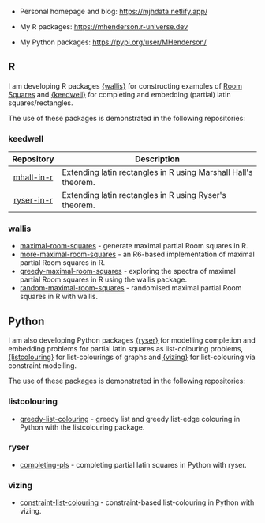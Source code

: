 - Personal homepage and blog: https://mjhdata.netlify.app/

- My R packages: https://mhenderson.r-universe.dev

- My Python packages: https://pypi.org/user/MHenderson/

## R

I am developing R packages [{wallis}](https://github.com/MHenderson/wallis) for constructing examples of [Room Squares](https://en.wikipedia.org/wiki/Room_square) and [{keedwell}](https://github.com/MHenderson/keedwell) for completing and embedding (partial) latin squares/rectangles.

The use of these packages is demonstrated in the following repositories:

### keedwell

| Repository                                             | Description                                                    |
|:------------------------------------------------------:|----------------------------------------------------------------|
| [mhall-in-r](https://github.com/MHenderson/mhall-in-r) | Extending latin rectangles in R using Marshall Hall's theorem. |
| [ryser-in-r](https://github.com/MHenderson/ryser-in-r) | Extending latin rectangles in R using Ryser's theorem.         |

### wallis

- [maximal-room-squares](https://github.com/MHenderson/maximal-room-squares) - generate maximal partial Room squares in R.
- [more-maximal-room-squares](https://github.com/MHenderson/more-maximal-room-squares) - an R6-based implementation of maximal partial Room squares in R.
- [greedy-maximal-room-squares](https://github.com/MHenderson/greedy-maximal-room-squares) - exploring the spectra of maximal partial Room squares in R using the wallis package.
- [random-maximal-room-squares](https://github.com/MHenderson/random-maximal-room-squares) - randomised maximal partial Room squares in R with wallis.

## Python

I am also developing Python packages [{ryser}](https://github.com/MHenderson/ryser) for modelling completion and embedding problems for partial latin squares as list-colouring problems, [{listcolouring}](https://github.com/MHenderson/listcolouring) for list-colourings of graphs and [{vizing}](https://github.com/MHenderson/vizing) for list-colouring via constraint modelling.

The use of these packages is demonstrated in the following repositories:

### listcolouring

- [greedy-list-colouring](https://github.com/MHenderson/greedy-list-colouring) - greedy list and greedy list-edge colouring in Python with the listcolouring package.

### ryser

- [completing-pls](https://github.com/MHenderson/completing-pls) - completing partial latin squares in Python with ryser.

### vizing

- [constraint-list-colouring](https://github.com/MHenderson/constraint-list-colouring) - constraint-based list-colouring in Python with vizing.

